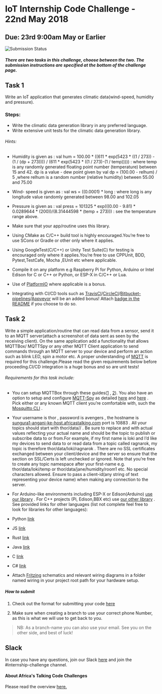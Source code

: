 # IoT Internship Code Challenge - 22nd May 2018
## Due: 23rd 9:00am May or Earlier 
 
![Submission Status](https://img.shields.io/badge/SUBMISSION%20STATUS-CLOSED-red.svg) 


##### There are two tasks in this challenge, choose between the two. The submission instructions are specified at the bottom of the challenge page.

## Task 1
Write an IoT application that generates climatic data(wind-speed, humidity and pressure).

### Steps:
- Write the climatic data generation library in any preferred language.
- Write extensive unit tests for the climatic data generation  library.

###### Hints:
- Humidity is given as : val hum = 100.00 * ((611 * exp(5423 * ((1 / 273)) - (1 / (dp + 273)))) / (611 * exp(5423 * ((1 / 273)-(1 / temp))))) : where temp is any randomly generated floating point number (temperature) between 15 and 42. dp   is a value - dew point given by  val dp = (100.00 - relhum) / 5 ,where relhum is a random number (relative humidity) between 55.00 and 75.00

- Wind- speed is given as : val ws = ((0.0001) * long : where long is any longitude value randomly generated between 98.00 and 102.05 

- Pressure is given as : val press = 101325 * exp(((0.00 - 9.81) * 0.0289644 * (200))/(8.31444598 * (temp + 273))) : see the temperature range above.

- Make sure that your app/routine uses this library.

- Using CMake as C/C++ build tool is highly encouraged.You’re free to use SCons or Gradle or other only where it applies.

- Using GoogleTest(C/C++) or Unity Test Suite(C) for testing is encouraged only where it applies.You’re free to use CPPUnit, BDD, Pytest,TestCafe, Mocha ,EUnit etc where applicable.

- Compile it on any platform e.g Raspberry Pi for Python, Arduino or Intel  Edison for C or C++ or Python, or ESP-X in C/C++ or Lua.
- Use of [PlatformIO](https://platformio.org/) where applicable is a bonus.
- Integrating with  CI/CD tools such as [TravisCI](https://travis-ci.org/)/[CircleCI](https://circleci.com/)/[Bitbucket-pipelines](https://bitbucket.org/product/features/pipelines)/[Appveyor](https://www.appveyor.com/)  will be an added bonus! Attach [badge in the README](http://shields.io/) if you choose to do so.


## Task 2

Write a simple application/routine that can read data from a sensor, send it to an MQTT server(attach a screenshot of data sent as seen by the receiving client).
On the same application add a functionality that allows MQTTBox/ MQTTSpy  or any other MQTT Client application to send commands through an MQTT server to your device and perform an action such as blink LED, spin a motor etc. 
A proper understanding of [MQTT](http://docs.oasis-open.org/mqtt/mqtt/v3.1.1/os/mqtt-v3.1.1-os.html) is required for this challenge.Please read the given requirements below before proceeding.CI/CD integration is a huge bonus and so are unit  tests!

###### Requirements for this task include:
- You can setup MQTTBox through these guides([1](http://workswithweb.com/html/mqttbox/installing_apps.html) , [2](http://workswithweb.com/html/mqttbox/mqtt_client_settings.html)). You also have an option to setup and configure [MQTT-Spy](https://www.eclipse.org/paho/components/mqtt-spy/) as detailed [here](https://github.com/eclipse/paho.mqtt-spy/wiki/GettingStarted) and [here](https://github.com/eclipse/paho.mqtt-spy/wiki) . Pick either or any known MQTT client you’re comfortable with, such the [Mosquitto CLI](https://mosquitto.org/download/) .

- Your username is thor , password is avengers , the hostname is [sungura1-angani-ke-host.africastalking.com](http://sungura1-angani-ke-host.africastalking.com/)  port is 10883 . All your topics should start with thor/data/<your-first-name>/<something-else> . Be sure to replace <your-first-name> and <something-else> with actual values reflecting your actual name and <something-else> should be the topic to publish or subscribe data to or from.For example, if my first name is loki and I’d like my devices to send data to or read data from a topic called ragnarok, my topic is therefore thor/data/loki/ragnarok . There are no SSL certificates exchanged between your client/device and the server so ensure that the section on SSL/Certs is left unchecked or ignored. Note that you’re free to create any topic namespace after your first-name  e.g. thor/data/loki/temp or thor/data/jane/humidity/room1 etc. No special characters allowed. Ensure to pass a client-id(any string of text representing your device name) when making any connection to the server.

- For Arduino-like environments including ESP-X or Edison(Arduino) [use our library](https://github.com/TheBeachMaster/AfricasTalkingIOT-dist) . For C++ projects (Pi, Edison,BBX etc) use [our other library](https://github.com/TheBeachMaster/AfricasTalkingIoT-cpp) . See provided links for other languages (list not complete feel free to look for libraries for other languages):
- Python [link](https://github.com/eclipse/paho.mqtt.python)
- JS [link](https://www.eclipse.org/paho/clients/js/)
- Rust [link](https://github.com/eclipse/paho.mqtt.rust)
- Java [link](https://www.eclipse.org/paho/clients/java/)
- C [link](https://github.com/eclipse/paho.mqtt.embedded-c)
- C# [link](https://github.com/eclipse/paho.mqtt.m2mqtt)

- Attach [Fritzing](http://fritzing.org/) schematics and relevant wiring diagrams in a folder named wiring  in your project root path for your hardware setup.


##### How to submit
1. Check out the format for submitting your code [here](http://atdevoutreach.viewdocs.io/IotInternshipCodeChallengeMay2018/CodeChallengeSteps/)

2.  Make sure when creating a branch to use your correct phone Number, as this is what we will use to get back to you.

> NB: As a branch-name you can also use your email.
> See you on the other side, and best of luck!


## Slack
In case you have any questions, join our Slack [here](https://slackin-africastalking.now.sh/) and join the #internship-challenge channel.

#### About Africa's Talking Code Challenges
Please read the overview [here.](http://atdevoutreach.viewdocs.io/IotInternshipCodeChallengeMay2018/)